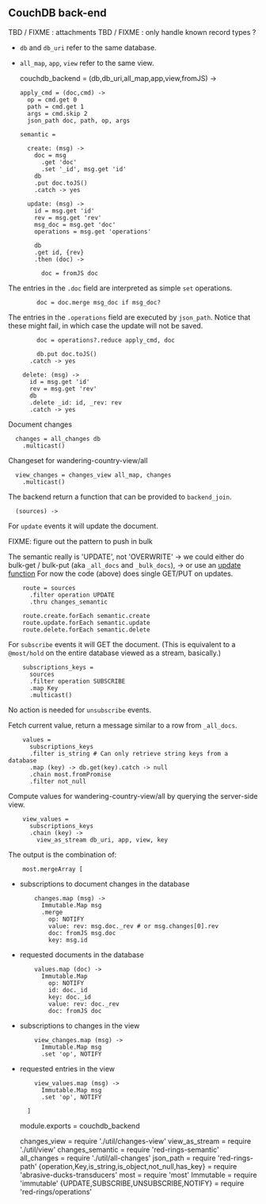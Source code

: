 CouchDB back-end
----------------

TBD / FIXME : attachments
TBD / FIXME : only handle known record types ?

- `db` and `db_uri` refer to the same database.
- `all_map`, `app`, `view` refer to the same view.

    couchdb_backend = (db,db_uri,all_map,app,view,fromJS) ->

      apply_cmd = (doc,cmd) ->
        op = cmd.get 0
        path = cmd.get 1
        args = cmd.skip 2
        json_path doc, path, op, args

      semantic =

        create: (msg) ->
          doc = msg
            .get 'doc'
            .set '_id', msg.get 'id'
          db
          .put doc.toJS()
          .catch -> yes

        update: (msg) ->
          id = msg.get 'id'
          rev = msg.get 'rev'
          msg_doc = msg.get 'doc'
          operations = msg.get 'operations'

          db
          .get id, {rev}
          .then (doc) ->

            doc = fromJS doc

The entries in the `.doc` field are interpreted as simple `set` operations.

            doc = doc.merge msg_doc if msg_doc?

The entries in the `.operations` field are executed by `json_path`.
Notice that these might fail, in which case the update will not be saved.

            doc = operations?.reduce apply_cmd, doc

            db.put doc.toJS()
          .catch -> yes

        delete: (msg) ->
          id = msg.get 'id'
          rev = msg.get 'rev'
          db
          .delete _id: id, _rev: rev
          .catch -> yes

Document changes

      changes = all_changes db
        .multicast()

Changeset for wandering-country-view/all

      view_changes = changes_view all_map, changes
        .multicast()

The backend return a function that can be provided to `backend_join`.

      (sources) ->

For `update` events it will update the document.

FIXME: figure out the pattern to push in bulk

The semantic really is 'UPDATE', not 'OVERWRITE'
  → we could either do bulk-get / bulk-put (aka `_all_docs` and `_bulk_docs`),
  → or use an [update function](http://docs.couchdb.org/en/2.1.1/api/ddoc/render.html#db-design-design-doc-update-update-name)
For now the code (above) does single GET/PUT on updates.

        route = sources
          .filter operation UPDATE
          .thru changes_semantic

        route.create.forEach semantic.create
        route.update.forEach semantic.update
        route.delete.forEach semantic.delete

For `subscribe` events it will GET the document. (This is equivalent to a `@most/hold` on the entire database viewed as a stream, basically.)

        subscriptions_keys =
          sources
          .filter operation SUBSCRIBE
          .map Key
          .multicast()

No action is needed for `unsubscribe` events.

Fetch current value, return a message similar to a row from `_all_docs`.

        values =
          subscriptions_keys
          .filter is_string # Can only retrieve string keys from a database
          .map (key) -> db.get(key).catch -> null
          .chain most.fromPromise
          .filter not_null

Compute values for wandering-country-view/all by querying the server-side view.

        view_values =
          subscriptions_keys
          .chain (key) ->
            view_as_stream db_uri, app, view, key

The output is the combination of:

        most.mergeArray [

- subscriptions to document changes in the database

          changes.map (msg) ->
            Immutable.Map msg
            .merge
              op: NOTIFY
              value: rev: msg.doc._rev # or msg.changes[0].rev
              doc: fromJS msg.doc
              key: msg.id

- requested documents in the database

          values.map (doc) ->
            Immutable.Map
              op: NOTIFY
              id: doc._id
              key: doc._id
              value: rev: doc._rev
              doc: fromJS doc

- subscriptions to changes in the view

          view_changes.map (msg) ->
            Immutable.Map msg
            .set 'op', NOTIFY

- requested entries in the view

          view_values.map (msg) ->
            Immutable.Map msg
            .set 'op', NOTIFY

        ]

    module.exports = couchdb_backend

    changes_view = require './util/changes-view'
    view_as_stream = require './util/view'
    changes_semantic = require 'red-rings-semantic'
    all_changes = require './util/all-changes'
    json_path = require 'red-rings-path'
    {operation,Key,is_string,is_object,not_null,has_key} = require 'abrasive-ducks-transducers'
    most = require 'most'
    Immutable = require 'immutable'
    {UPDATE,SUBSCRIBE,UNSUBSCRIBE,NOTIFY} = require 'red-rings/operations'
